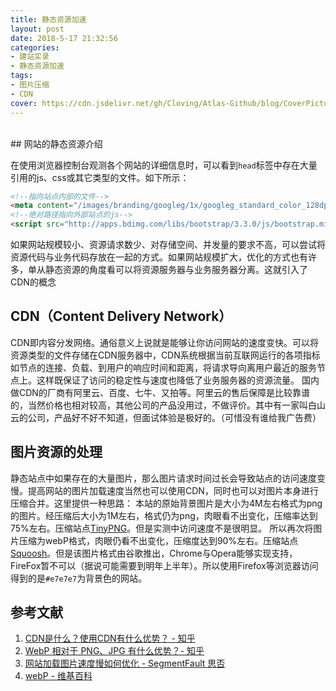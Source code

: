 ```yaml
---
title: 静态资源加速
layout: post
date: 2018-5-17 21:32:56
categories: 
- 建站实录
- 静态资源加速
tags:
- 图片压缩
- CDN
cover: https://cdn.jsdelivr.net/gh/Cloving/Atlas-Github/blog/CoverPicture/bg_2.jpeg
---
```

<br />
## 网站的静态资源介绍

在使用浏览器控制台观测各个网站的详细信息时，可以看到`head`标签中存在大量引用的js、css或其它类型的文件。如下所示：
``` html
<!--指向站点内部的文件-->
<meta content="/images/branding/googleg/1x/googleg_standard_color_128dp.png" itemprop="image">
<!--绝对路径指向外部站点的js-->
<script src="http://apps.bdimg.com/libs/bootstrap/3.3.0/js/bootstrap.min.js"></script>
```
如果网站规模较小、资源请求数少、对存储空间、并发量的要求不高，可以尝试将资源代码与业务代码存放在一起的方式。如果网站规模扩大，优化的方式也有许多，单从静态资源的角度看可以将资源服务器与业务服务器分离。这就引入了CDN的概念
<br />
## CDN（Content Delivery Network）
CDN即内容分发网络。通俗意义上说就是能够让你访问网站的速度变快。可以将资源类型的文件存储在CDN服务器中，CDN系统根据当前互联网运行的各项指标如节点的连接、负载、到用户的响应时间和距离，将请求导向离用户最近的服务节点上。这样既保证了访问的稳定性与速度也降低了业务服务器的资源流量。
国内做CDN的厂商有阿里云、百度、七牛、又拍等。阿里云的售后保障是比较靠谱的，当然价格也相对较高，其他公司的产品没用过，不做评价。其中有一家叫白山云的公司，产品好不好不知道，但面试体验是极好的。（可惜没有谁给我广告费）
<br />
## 图片资源的处理
静态站点中如果存在的大量图片，那么图片请求时间过长会导致站点的访问速度变慢。提高网站的图片加载速度当然也可以使用CDN，同时也可以对图片本身进行压缩合并。这里提供一种思路：
本站的原始背景图片是大小为4M左右格式为png的图片。经压缩后大小为1M左右，格式仍为png，肉眼看不出变化，压缩率达到75%左右。压缩站点[TinyPNG](https://tinypng.com/)。但是实测中访问速度不是很明显。
所以再次将图片压缩为webP格式，肉眼仍看不出变化，压缩度达到90%左右。压缩站点[Squoosh](https://squoosh.app/)。但是该图片格式由谷歌推出，Chrome与Opera能够实现支持，FireFox暂不可以（据说可能需要到明年上半年）。所以使用Firefox等浏览器访问得到的是`#e7e7e7`为背景色的网站。
<br />

## 参考文献

1. [CDN是什么？使用CDN有什么优势？ - 知乎](https://www.zhihu.com/question/36514327)
2. [WebP 相对于 PNG、JPG 有什么优势？- 知乎](https://www.zhihu.com/question/27201061)
3. [网站加载图片速度慢如何优化 - SegmentFault 思否](https://segmentfault.com/q/1010000006201412)
4. [webP - 维基百科](https://zh.wikipedia.org/wiki/WebP)
<br />
